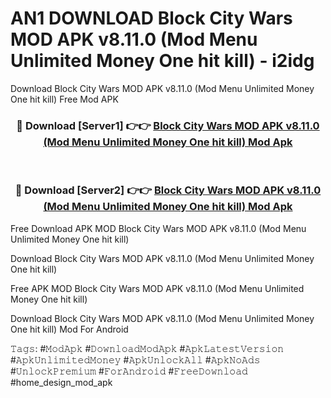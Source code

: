 # AN1 DOWNLOAD Block City Wars MOD APK v8.11.0 (Mod Menu Unlimited Money One hit kill) - i2idg
Download Block City Wars MOD APK v8.11.0 (Mod Menu Unlimited Money One hit kill) Free Mod APK

<div align="center">
<h3>🔴 Download [Server1] 👉👉 <a href="https://apk-comot.site?title=Block_City_Wars_MOD_APK_v8.11.0_(Mod_Menu_Unlimited_Money_One_hit_kill)">Block City Wars MOD APK v8.11.0 (Mod Menu Unlimited Money One hit kill) Mod Apk</a></h3><br>

<h3>🔴 Download [Server2] 👉👉 <a href="https://apk-comot.site?title=Block_City_Wars_MOD_APK_v8.11.0_(Mod_Menu_Unlimited_Money_One_hit_kill)">Block City Wars MOD APK v8.11.0 (Mod Menu Unlimited Money One hit kill) Mod Apk</a></h3>
</div>


Free Download APK MOD Block City Wars MOD APK v8.11.0 (Mod Menu Unlimited Money One hit kill)

Download Block City Wars MOD APK v8.11.0 (Mod Menu Unlimited Money One hit kill) 

Free APK MOD Block City Wars MOD APK v8.11.0 (Mod Menu Unlimited Money One hit kill) 

Download Block City Wars MOD APK v8.11.0 (Mod Menu Unlimited Money One hit kill) Mod For Android

𝚃𝚊𝚐𝚜: #𝙼𝚘𝚍𝙰𝚙𝚔 #𝙳𝚘𝚠𝚗𝚕𝚘𝚊𝚍𝙼𝚘𝚍𝙰𝚙𝚔 #𝙰𝚙𝚔𝙻𝚊𝚝𝚎𝚜𝚝𝚅𝚎𝚛𝚜𝚒𝚘𝚗 #𝙰𝚙𝚔𝚄𝚗𝚕𝚒𝚖𝚒𝚝𝚎𝚍𝙼𝚘𝚗𝚎𝚢 #𝙰𝚙𝚔𝚄𝚗𝚕𝚘𝚌𝚔𝙰𝚕𝚕 #𝙰𝚙𝚔𝙽𝚘𝙰𝚍𝚜 #𝚄𝚗𝚕𝚘𝚌𝚔𝙿𝚛𝚎𝚖𝚒𝚞𝚖 #𝙵𝚘𝚛𝙰𝚗𝚍𝚛𝚘𝚒𝚍 #𝙵𝚛𝚎𝚎𝙳𝚘𝚠𝚗𝚕𝚘𝚊𝚍 #home_design_mod_apk